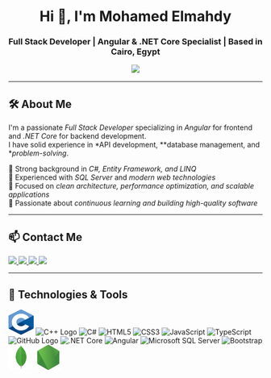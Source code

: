 <h1 align="center">Hi 👋, I'm Mohamed Elmahdy</h1>
<h3 align="center">Full Stack Developer | Angular & .NET Core Specialist | Based in Cairo, Egypt</h3>

<p align="center">
  <img src="https://user-images.githubusercontent.com/18350557/176309783-0785949b-9127-417c-8b55-ab5a4333674e.gif" width="50">
</p>

---

## 🛠 About Me

I'm a passionate *Full Stack Developer* specializing in *Angular* for frontend and *.NET Core* for backend development.  
I have solid experience in *API development, **database management, and **problem-solving*.

🔹 Strong background in *C#, Entity Framework, and LINQ*  
🔹 Experienced with *SQL Server* and *modern web technologies*  
🔹 Focused on *clean architecture, performance optimization, and scalable applications*  
🔹 Passionate about *continuous learning and building high-quality software*

---

## 📫 Contact Me

<p align="left">
  <a href="mailto:mohamed.m.elmahdy28@gmail.com">
    <img src="https://img.shields.io/badge/Gmail-D14836?style=for-the-badge&logo=gmail&logoColor=white">
  </a>
  <a href="https://wa.me/201080757852">
    <img src="https://img.shields.io/badge/WhatsApp-25D366?style=for-the-badge&logo=whatsapp&logoColor=white">
  </a>
  <a href="https://github.com/mohamedElmahdy99">
    <img src="https://img.shields.io/badge/GitHub-181717?style=for-the-badge&logo=github&logoColor=white">
  </a>
  <a href="https://www.linkedin.com/in/mohamed-elmahdy2/">
    <img src="https://img.shields.io/badge/LinkedIn-0A66C2?style=for-the-badge&logo=linkedin&logoColor=white">
  </a>
</p>

---

## 🚀 Technologies & Tools

<p align="left">
  <img src="https://github.com/goranvasic/svg-logos/blob/main/c-logo.svg" alt="C Logo" width="50" height="50"/>
  <img src="https://github.com/isocpp/logos/blob/master/cpp_logo.svg" alt="C++ Logo" width="50" height="50"/>
  <img src="https://raw.githubusercontent.com/danielcranney/readme-generator/main/public/icons/skills/csharp-colored.svg" width="50" height="50" alt="C#" />
  <img src="https://raw.githubusercontent.com/danielcranney/readme-generator/main/public/icons/skills/html5-colored.svg" width="50" height="50" alt="HTML5" />
  <img src="https://raw.githubusercontent.com/danielcranney/readme-generator/main/public/icons/skills/css3-colored.svg" width="50" height="50" alt="CSS3" />
  <img src="https://raw.githubusercontent.com/danielcranney/readme-generator/main/public/icons/skills/javascript-colored.svg" width="50" height="50" alt="JavaScript" />
  <img src="https://raw.githubusercontent.com/danielcranney/readme-generator/main/public/icons/skills/typescript-colored.svg" width="50" height="50" alt="TypeScript" />
<img src="https://github.githubassets.com/images/modules/logos_page/GitHub-Mark.png" alt="GitHub Logo" width="50" height="50"/>
  <img src="https://upload.wikimedia.org/wikipedia/commons/e/ee/.NET_Core_Logo.svg" width="50" height="50" alt=".NET Core" />
  <img src="https://raw.githubusercontent.com/danielcranney/readme-generator/main/public/icons/skills/angularjs-colored.svg" width="50" height="50" alt="Angular" />
  <img src="https://www.svgrepo.com/show/303229/microsoft-sql-server-logo.svg" width="50" height="50" alt="Microsoft SQL Server" />
  <img src="https://raw.githubusercontent.com/danielcranney/readme-generator/main/public/icons/skills/bootstrap-colored.svg" width="50" height="50" alt="Bootstrap" />
  <img src="https://github.com/devicons/devicon/blob/master/icons/mongodb/mongodb-original.svg" alt="MongoDB Logo" width="50" height="50"/>
  <img src="https://raw.githubusercontent.com/devicons/devicon/master/icons/nodejs/nodejs-original.svg" alt="Node.js Logo" width="50" height="50"/>
</p>
